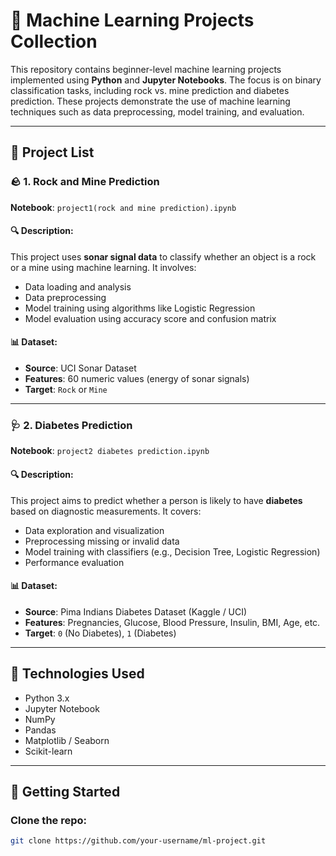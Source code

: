 # 🤖 Machine Learning Projects Collection

This repository contains beginner-level machine learning projects implemented using **Python** and **Jupyter Notebooks**. The focus is on binary classification tasks, including rock vs. mine prediction and diabetes prediction. These projects demonstrate the use of machine learning techniques such as data preprocessing, model training, and evaluation.

---

## 📁 Project List

### 🪨 1. Rock and Mine Prediction

**Notebook**: `project1(rock and mine prediction).ipynb`

#### 🔍 Description:
This project uses **sonar signal data** to classify whether an object is a rock or a mine using machine learning. It involves:

- Data loading and analysis
- Data preprocessing
- Model training using algorithms like Logistic Regression
- Model evaluation using accuracy score and confusion matrix

#### 📊 Dataset:
- **Source**: UCI Sonar Dataset
- **Features**: 60 numeric values (energy of sonar signals)
- **Target**: `Rock` or `Mine`

---

### 🩺 2. Diabetes Prediction

**Notebook**: `project2 diabetes prediction.ipynb`

#### 🔍 Description:
This project aims to predict whether a person is likely to have **diabetes** based on diagnostic measurements. It covers:

- Data exploration and visualization
- Preprocessing missing or invalid data
- Model training with classifiers (e.g., Decision Tree, Logistic Regression)
- Performance evaluation

#### 📊 Dataset:
- **Source**: Pima Indians Diabetes Dataset (Kaggle / UCI)
- **Features**: Pregnancies, Glucose, Blood Pressure, Insulin, BMI, Age, etc.
- **Target**: `0` (No Diabetes), `1` (Diabetes)

---

## 📌 Technologies Used

- Python 3.x
- Jupyter Notebook
- NumPy
- Pandas
- Matplotlib / Seaborn
- Scikit-learn

---

## 🚀 Getting Started

### Clone the repo:
```bash
git clone https://github.com/your-username/ml-project.git
